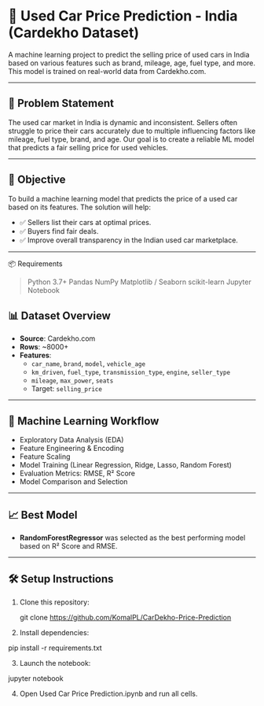 # 🚗 Used Car Price Prediction - India (Cardekho Dataset)

A machine learning project to predict the selling price of used cars in India based on various features such as brand, mileage, age, fuel type, and more. This model is trained on real-world data from Cardekho.com.

---

## 📌 Problem Statement

The used car market in India is dynamic and inconsistent. Sellers often struggle to price their cars accurately due to multiple influencing factors like mileage, fuel type, brand, and age. Our goal is to create a reliable ML model that predicts a fair selling price for used vehicles.

---

## 🎯 Objective

To build a machine learning model that predicts the price of a used car based on its features. The solution will help:

- ✅ Sellers list their cars at optimal prices.
- ✅ Buyers find fair deals.
- ✅ Improve overall transparency in the Indian used car marketplace.

---

📦 Requirements
> Python 3.7+
> Pandas
> NumPy
> Matplotlib / Seaborn
> scikit-learn
> Jupyter Notebook

## 📊 Dataset Overview

- **Source**: Cardekho.com
- **Rows**: ~8000+
- **Features**:
  - `car_name`, `brand`, `model`, `vehicle_age`
  - `km_driven`, `fuel_type`, `transmission_type`, `engine`, `seller_type`
  - `mileage`, `max_power`, `seats`
  - Target: `selling_price`

---

## 🧪 Machine Learning Workflow

- Exploratory Data Analysis (EDA)
- Feature Engineering & Encoding
- Feature Scaling
- Model Training (Linear Regression, Ridge, Lasso, Random Forest)
- Evaluation Metrics: RMSE, R² Score
- Model Comparison and Selection

---

## 📈 Best Model

- **RandomForestRegressor** was selected as the best performing model based on R² Score and RMSE.

---

## 🛠️ Setup Instructions

1. Clone this repository:
   
   git clone https://github.com/KomalPL/CarDekho-Price-Prediction

2. Install dependencies:

pip install -r requirements.txt

3. Launch the notebook:

jupyter notebook

4. Open Used Car Price Prediction.ipynb and run all cells.
